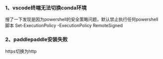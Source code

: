 ### 1、vscode终端无法切换conda环境
搜了一下发现是因为powershell的安全策略问题，默认禁止执行任何powershell脚本
Set-ExecutionPolicy -ExecutionPolicy RemoteSigned
### 2、paddlepaddle安装失败
https切换为http
